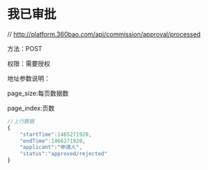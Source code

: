 # 我已审批

// http://platform.360bao.com/api/commission/approval/processed

方法：POST

权限：需要授权

地址参数说明：

page_size:每页数据数

page_index:页数

```javascript
//上行数据
{
    "startTime":1465271920,
    "endTime":1466271920,
    "applicant":"申请人",
    "status":"approved/rejected"
}
```

